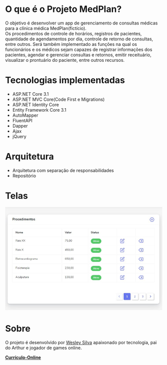 # O que é o Projeto  MedPlan?
O objetivo é desenvolver um app de gerenciamento de consultas médicas para a clínica médica MedPlan(fictício).  
Os procedimentos de controle de horários, registros de pacientes, quantidade de
agendamentos por dia, controle de retorno de consultas, entre outros. Será também implementado 
as funções na qual os funcionários e os médicos sejam capazes de registrar informações dos
pacientes, agendar e gerenciar consultas e retornos, emitir receituário, visualizar o prontuário
do paciente, entre outros recursos. 
#  Tecnologias implementadas
*  ASP.NET Core 3.1 
*  ASP.NET MVC Core(Code First e Migrations)
*  ASP.NET Identity Core
*  Entity Framework Core 3.1
*  AutoMapper
*  FluentAPI
*  Dapper
*  Ajax
*  jQuery
# Arquitetura
*  Arquitetura com separação de responsabilidades
*  Repositório
#  Telas
![Tela](https://github.com/Wesley-Silva/MedPlan/blob/master/MedPlan/MedPlan.App/wwwroot/imagens/lista-procedimento.JPG)
#  Sobre 
O projeto é desenvolvido por [Wesley Silva](https://wesleysilva.netlify.app/) apaixonado por tecnologia, pai do Arthur e jogador de games online. 

**[Currículo-Online](https://wesleysilva.netlify.app/?target=_blank)**
